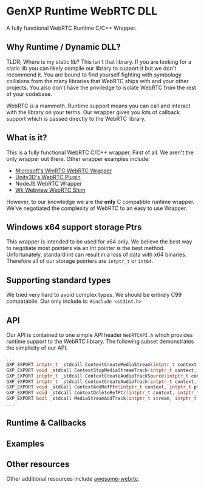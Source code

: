 # GenXP Runtime WebRTC DLL
 A fully functional WebRTC Runtime C/C++ Wrapper.
 
 ## Why Runtime / Dynamic DLL?
 TLDR; Where is my static lib? This isn't that library. If you are looking for a static lib you can likely compile our library to support it but we don't recommend it. You are bound to find yourself fighting with symbology collisions from the many libraries that WebRTC ships with and your other projects. You also don't have the priviledge to isolate WebRTC from the rest of your codebase.
 
 WebRTC is a mammoth. Runtime support means you can call and interact with the library on your terms. Our wrapper gives you lots of callback support which is passed directly to the WebRTC library.
 
 ## What is it?
 This is a fully functional WebRTC C/C++ wrapper. First of all. We aren't the only wrapper out there. Other wrapper examples include:
 - [Microsoft's WinRTC WebRTC Wrapper](https://github.com/microsoft/winrtc/tree/master/WebRtcWrapper)
 - [Unity3D's WebRTC Plugin](https://github.com/Unity-Technologies/com.unity.webrtc)
 - NodeJS WebRTC Wrapper
 - [Wk Webview WebRTC Shim](https://github.com/common-tater/wkwebview-webrtc-shim)

However, to our knowledge we are the **only** C compatible runtime wrapper. We've negotiated the complexity of WebRTC to an easy to use Wrapper.

## Windows x64 support storage Ptrs
This wrapper is intended to be used for x64 only. We believe the best way to negotiate most pointers via an int pointer is the best method. Unfortunately, standard int can result in a loss of data with x64 binaries. Therefore all of our storage pointers are ```intptr_t``` or ```int64```.

## Supporting standard types
We tried very hard to avoid complex types. We should be entirely C99 compatabile. Our only include is:
```#include <stdint.h>```

## API
Our API is contained to one simple API header ```WebRTCAPI.h``` which provides runtime support to the WebRTC library. The following subset demonstrates the simplicity of our API.

```c++
...
GXP_EXPORT intptr_t _stdcall ContextCreateMediaStream(intptr_t context, const char* streamId);
GXP_EXPORT void _stdcall ContextStopMediaStreamTrack(intptr_t context, intptr_t track);
GXP_EXPORT intptr_t _stdcall ContextCreateAudioTrackSource(intptr_t context);
GXP_EXPORT intptr_t _stdcall ContextCreateAudioTrack(intptr_t context, const char* label, intptr_t source);
GXP_EXPORT void _stdcall ContextAddRefPtr(intptr_t context, intptr_t ptr);
GXP_EXPORT void _stdcall ContextDeleteRefPtr(intptr_t context, intptr_t ptr);
GXP_EXPORT bool _stdcall MediaStreamAddTrack(intptr_t stream, intptr_t track);
...
```

## Runtime & Callbacks

## Examples


## Other resources
Other additional resources include [awesome-webrtc](https://giters.com/openrtc-io/awesome-webrtc).


